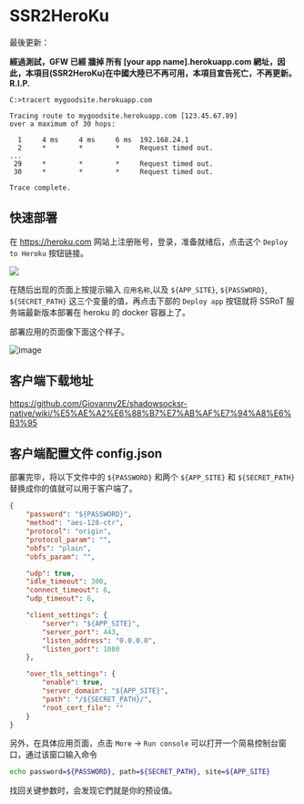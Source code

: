 ﻿# SSR2HeroKu

最後更新：

**經過測試，GFW 已經 牆掉 所有 \[your app name\].herokuapp.com 網址，因此，本項目(SSR2HeroKu)在中國大陸已不再可用，本項目宣告死亡，不再更新。R.I.P.**
```
C:>tracert mygoodsite.herokuapp.com

Tracing route to mygoodsite.herokuapp.com [123.45.67.89]
over a maximum of 30 hops:

  1     4 ms     4 ms     6 ms  192.168.24.1
  2     *        *        *     Request timed out.
...
 29     *        *        *     Request timed out.
 30     *        *        *     Request timed out.

Trace complete.
```

## 快速部署

在 https://heroku.com 网站上注册账号，登录，准备就绪后，点击这个 `Deploy to Heroku` 按钮链接。

[![](https://user-images.githubusercontent.com/30760636/96996783-0da82100-1563-11eb-9af1-3ecd0a83420b.png)](https://heroku.com/deploy?template=https://github.com/dagogoder/sroher)

在随后出现的页面上按提示输入 `应用名称`,以及 `${APP_SITE}`, `${PASSWORD}`, `${SECRET_PATH}` 这三个变量的值，再点击下部的 `Deploy app` 按钮就将 SSRoT 服务端最新版本部署在 heroku 的 docker 容器上了。

部署应用的页面像下面这个样子。

![image](https://user-images.githubusercontent.com/30760636/96831486-bffebc00-146f-11eb-852e-9705b5866eb1.png)

## 客户端下载地址

https://github.com/Giovanny2E/shadowsocksr-native/wiki/%E5%AE%A2%E6%88%B7%E7%AB%AF%E7%94%A8%E6%B3%95

## 客户端配置文件 config.json

部署完毕，将以下文件中的 `${PASSWORD}` 和两个 `${APP_SITE}` 和 `${SECRET_PATH}` 替换成你的值就可以用于客户端了。

```json
{
    "password": "${PASSWORD}",
    "method": "aes-128-ctr",
    "protocol": "origin",
    "protocol_param": "",
    "obfs": "plain",
    "obfs_param": "",

    "udp": true,
    "idle_timeout": 300,
    "connect_timeout": 6,
    "udp_timeout": 6,

    "client_settings": {
        "server": "${APP_SITE}",
        "server_port": 443,
        "listen_address": "0.0.0.0",
        "listen_port": 1080
    },

    "over_tls_settings": {
        "enable": true,
        "server_domain": "${APP_SITE}",
        "path": "/${SECRET_PATH}/",
        "root_cert_file": ""
    }
}
```

另外，在具体应用页面，点击 `More` -> `Run console` 可以打开一个简易控制台窗口，通过该窗口输入命令
```bash
echo password=${PASSWORD}, path=${SECRET_PATH}, site=${APP_SITE}
```
找回关键参数时，会发现它們就是你的预设值。
